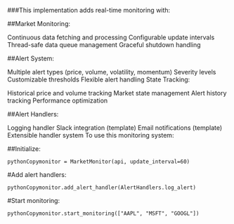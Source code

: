 ###This implementation adds real-time monitoring with:

##Market Monitoring:

Continuous data fetching and processing
Configurable update intervals
Thread-safe data queue management
Graceful shutdown handling

##Alert System:

Multiple alert types (price, volume, volatility, momentum)
Severity levels
Customizable thresholds
Flexible alert handling
State Tracking:

Historical price and volume tracking
Market state management
Alert history tracking
Performance optimization

##Alert Handlers:

Logging handler
Slack integration (template)
Email notifications (template)
Extensible handler system
To use this monitoring system:

##Initialize:
```
pythonCopymonitor = MarketMonitor(api, update_interval=60)
```
#Add alert handlers:
```
pythonCopymonitor.add_alert_handler(AlertHandlers.log_alert)
```
#Start monitoring:
```
pythonCopymonitor.start_monitoring(["AAPL", "MSFT", "GOOGL"])
```
